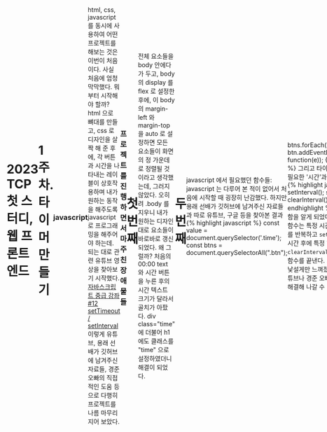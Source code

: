 ```yaml
---
layout: post
title: 웹 프론트 스터디 front-timer (javascript)
subtitle: 1주차
author: Jun
categories: Web
banner:
  video: # https://vjs.zencdn.net/v/oceans.mp4
  loop: true
  volume: 0
  start_at: 8.5
  image: https://bit.ly/3xTmdUP
  opacity: 0.618
  background: "#000"
  height: "100vh"
  min_height: "38vh"
  heading_style: "font-size: 4.25em; font-weight: bold; text-decoration: underline"
  subheading_style: "color: gold"
tags: front-end javascript
sidebar: []
---
```


# 2023 TCP 첫 스터디, 웹 프론트 엔드
# 1주차. 타이머 만들기








### javascript

html, css, javascript 를 동시에 사용하여 어떤 프로젝트를 해보는 것은 이번이 처음이다. 
사실 처음에 엄청 막막했다. 뭐부터 시작해야 할까?
html 으로 뼈대를 만들고, css 로 디자인을 살짝 해 준 후에, 각 버튼과 시간을 나타내는 레이블이 상호작용하며 내가 원하는 동작을 해주도록 javascript 로 프로그래밍을 해주어야 하는데. 
되는 대로 관련 유튜브 영상을 찾아보기 시작했다. 
[자바스크립트 중급 강좌 #12 setTimeout / setInterval](https://www.youtube.com/watch?v=nwk_aNbFEEc)
이렇게 유튜브, 용래 선배가 깃허브에 남겨주신 자료들, 경준 오빠의 직접적인 도움 등으로 다행히 프로젝트를 나름 마무리 지어 보았다. 







### 프로젝트를 진행하면서 마주친 장애물들


# 첫 번째
전체 요소들을 body 안에다가 두고, body 의 display 를 flex 로 설정한 후에, 이 body 의 margin-left 와 margin-top을 auto 로 설정하면 모든 요소들이 화면의 정 가운데로 정렬될 것이라고 생각했는데, 그러지 않았다. 오히려 .body 를 지우니 내가 원하는 디자인 대로 요소들이 바로바로 갱신 되었다. 왜 그럴까?
처음의 00:00 text 와 시간 버튼을 누른 후의 시간 텍스트 크기가 달라서 골치가 아팠다. div class="time" 에 더불어 h1 에도 클래스를 "time" 으로 설정하였더니 해결이 되었다.


# 두 번째
javascript 에서 필요했던 함수들:
javascript 는 다루어 본 적이 없어서 처음에 시작할 때 굉장히 난감했다. 하지만 용래 선배가 깃허브에 남겨주신 자료들과 따로 유튜브, 구글 등을 찾아본 결과
{% highlight javascript %}
const value = document.querySelector('.time');
const btns = document.querySelectorAll(".btn");

btns.forEach();
btn.addEventListener("click", function(e));
{% endhighlight %}
그리고 타이머를 구현할 때 필요한 '시간'과 관련된 함수들인
{% highlight javascript %}
setInterval();
setTimeout();
clearInterval();
{% endhighlight %}
를 사용해야 함을 알게 되었다.
`setInterval` 함수는 특정 시간마다 특정 함수를 반복하고
`setTimeout` 은 특정 시간 후에 특정 함수를 실행하고
`clearInterval` 은 setInterval 함수를 끝낸다.
처음 보는 문법이 낯설게만 느껴졌지만, 다행히 유튜브나 경준 오빠의 도움으로 잘 해결해 나갈 수 있었다.


# 세 번째
분과 초로 나누어진 시간에 대해서 따로 따로 변수를 준비하는 것이 아닌, 초에 대한 변수인 second 만으로 문제를 해결했다.
분은 parseInt(second/60) 으로, 초는 parseInt(second%60) 으로 나타낼 수 있다.
setInterval() 함수를 쓰는 것이 어렵게만 느껴져서 처음에 삽질을 참 많이 했었는데, 이 함수 안에 clearInterval 이 담긴 종료 조건을 함께 넣어 주어야만 내가 원하는 결과를 얻을 수 있다는 사실을 깨달았다.


# 네 번째
코딩 중간에 [초기화] 기능이 있으면 더 좋을 것 같다는 생각이 들어 초기화 버튼을 따로 만들게 되었다.
가장 마지막에는 [종료!] 라는 경고메세지가 뜰 때 00:00 이 화면에 나타나는 것이 아니라 00:01 이 나타나는 문제가 있었다.
종료 조건 안에 바로 alert('종료!') 를 넣는 것이 아니라, alert('종료!') 를 setTimeout 함수에 넣고, 이를 종료 조건에 넣는 것으로 해결하였다.

# html, css, javascript 중에서 css가 다루기 가장 쉬울 것이라고 예상했었는데, 오히려 이중에서 css가 가장 어려웠다.



### 용래 선배의 피드백

이렇게 해서 과제를 제출했는데, 용래 선배님으로부터의 피드백이 왔다. 
정말 처음부터 끝까지 세세하게, 꼼꼼하게 피드백을 달아주셨다. 이렇게까지 열심히 해주실 줄이야, 감동을 받았다. 괜히 실력자가 아니구나.. 싶었다.
나도 실력자가 되면 후배들한테 봉사하는 마음으로, 성심성의껏 내가 아는 개발 지식을 알려줘야지. 


![js](/assets/images/banners/2023-01-11/js1.png)
![js](/assets/images/banners/2023-01-11/js2.png)
![js](/assets/images/banners/2023-01-11/js3.png)
![js](/assets/images/banners/2023-01-11/js4.png)




## querySelector와 querySelectorAll의 차이점
사실 이해를 완전하게 하지는 못했다. 
[querySelector와 querySelectorAll의 차이][블로그]에 따르면, querySelector()는 지정된 선택자와 일치하는 도큐먼트의 첫 번째 element를 반환한다. 일치하는 요소가 없으면 null을 반환한다.
반면, querySelectorAll()은 지정된 셀렉터 그룹에 일치하는 도큐먼트의 element list를 나타낸다. 즉 NodeList를 반환한다. 지정된 셀렉터가 없는 경우에는 비어있는 NodeList로 반환된다.



## let 과 const, 그리고 var 의 차이점
let 과 const, 그리고 var 의 차이점은 무엇일까?
[let과 const, 그리고 var의 차이점][블로그2]에 따르면, 
`var`은 변수를 한 번 더 선언해도 에러가 나오지 않는다.
예를 들어, 
```javascript
var name = 'jun'
console.log(name)

var name = 'joon'
console.log(name)
```
가 가능하다. 
유연한 변수 선언으로 간단한 테스트에는 편리하겠으나, 코드량이 많아 진다면 어디에서 어떻게 사용될지도 모를 뿐더러 값이 바뀔 우려가 있다. 
이를 보완하기 위해 추가된 변수 선언 방식이 `let`과 `const`이다. 
```javascript
let name = 'jun'
console.log(name)

let name = 'joon'
console.log(name)
```
`name`이 이미 선언 되었다는 에러 메세지가 나온다. 변수 재선언이 되지 않는다. 
`let`과 `const`의 차이점은 무엇이겠는가?
`let`은 변수에 재할당이 가능하다. 
```javascript
let name = 'jun'
console.log(name)

name = 'joon'
console.log(name) 
```
하지만, `const`는 변수 재선언, 변수 재할당 모두 불가능하다. 
```javascript
const name = 'jun'
console.log(name)

name = 'joon'
console.log(name) // 에러.
```
`호이스팅`에 관한 내용 또한 위의 블로그를 참고하여 알아보면 좋겠다. 



## 약타입 언어
[약타입 언어][블로그3]와 강타입 언어의 차이는 무엇일까?
강타입과 약타입은 형변환을 기준으로 구분된다.
`강타입 언어`는 다른 형끼리의 변환이 금지되어 있고, 만약 변환을 하고 싶다면 명시적으로 타입을 선언해 주어야 한다(자료형이 맞지 않을 시 에러 발생).
`약타입 언어`는 다른 형끼리의 변환이 가능하며, 심지어 암묵적으로 변환을 해주기도 한다.
구체적인 예시는, 위의 블로그를 참고하길 바란다. 



## 0 == "0" 과 0 === "0" 의 차이
[자바스크립트에서 == 과 === 의 차이][블로그4]가 무엇일까?
`==`과 `===`의 주된 차이점:
숫자를 숫자 리터럴, 즉 0을 "0"과 비교하면, == 는 true 를, === 는 false 를 반환한다. 
`===`는 값뿐만 아니라 두 변수의 유형도 확인하므로 0과 "0"의 유형이 같지 않으므로 false를 반환하는 것이고, `==`는 변수 값을 기반으로 유형을 수정하기 때문에 true를 반환하는 것이다. 
[블로그]: https://velog.io/@edie_ko/200927JS-querySelector와-querySelectorAll의-차이
[블로그2]: https://velog.io/@bathingape/JavaScript-var-let-const-차이점
[블로그3]: https://velog.io/@jee/강타입과-약타입-혹은-정적타입과-동적타입
[블로그4]: https://velog.io/@filoscoder/-와-의-차이-oak1091tes
![js](/assets/images/banners/2023-01-11/js5.png)



### 피드백을 수용한 2차 제출 



# html
{% highlight html %}
<!DOCTYPE html>
<html lang="ko">
  <head>
    <meta charset="UTF-8" />
    <link rel="stylesheet" href="timer.css">
    <title>타이머</title>
  </head>
  <body style="
    display: flex;
    justify-content: space-between;
    align-items: center;
  ">
    <div class="box">
      <div>
          <h1 class="clock-text">00:00</h1>
      </div>
      <div class="button">
          <button id="reset">초기화</button>
          <button id="start">시작</button>
          <button id="end">정지</button>
      </div>
      <p id="literal">시간추가</p>
      <div class="setting">
        <button class="btn one">1분</button>
        <button class="btn three">3분</button>
        <button class="btn five">5분</button>
      </div>
    </div>
    <script src="timer.js"></script>  
  </body>
</html>
{% endhighlight %}

# css
{% highlight css %}
.clock-text {
    /* 05:00 */

    position: absolute;
    width: 145px;
    height: 58px;
    left: 115px;
    top: 150px;

    /* 여기서 초기화 버튼과 떨어지려면 어떻게 해야할까? */
    font-family: 'Inter';
    font-style: normal;
    font-weight: 700;
    font-size: 48px;
    line-height: 58px;
    /* identical to box height */
    text-align: center;

    color: #000000;
}

.button {
    display: flex;
    flex-direction: column;
    justify-content: space-evenly;
}

#reset {  
    border: 0;
    position: absolute;
    border: 0; 

    width: 142px;
    height: 45px;
    left: 118px;
    top: 249px;
    background: gray;
    

    /* 초기화 */
    font-family: 'Inter';
    font-style: normal;
    font-weight: 700;
    font-size: 16px;
    line-height: 19px;
    text-align: center;
    color: #FFFFFF;

} 

 #start {
    border: 0; 
    position: absolute;
    /* Rectangle 2 */

    /* position: absolute; */
    width: 142px;
    height: 45px;
    left: 118px;
    top: 303px;
    background: #4FCC54; 


    /* 시작 */
    font-family: 'Inter';
    font-style: normal;
    font-weight: 700;
    font-size: 16px;
    line-height: 19px;
    text-align: center;
    color: #FFFFFF;
}

#end {
    border: 0; 
    position: absolute;

    width: 142px;
    height: 45px;
    left: 118px;
    top: 357px;

    background: #FF7373;

    /* 정지 */
    font-family: 'Inter';
    font-style: normal;
    font-weight: 700;
    font-size: 16px;
    line-height: 19px;
    text-align: center;
    
    color: #FFFFFF;
}

#literal {
    border: 0; 
    position: absolute;

    width: 56px;
    height: 17px;
    left: 161px;
    top: 424px;

    margin-bottom: 5px;

    font-family: 'Inter';
    font-style: normal;
    font-weight: 500;
    font-size: 14px;
    line-height: 17px;
    /* identical to box height */
    text-align: center;

    color: #000000; 
} 

.setting {   
    display: flex; 
    flex-direction: row;
    justify-content: center;
    align-items: center; 
}

.one {
    border: 0; 
    position: absolute; 
    width: 40px;
    height: 40px;
    left: 118px;
    top: 452px;
    
    background: #71C2FC; 

    margin-top: 5px;
    /* 1분 */
    font-family: 'Inter';
    font-style: normal;
    font-weight: 700;
    font-size: 14px;
    line-height: 17px; 
    /* identical to box height */
    text-align: center;

    color: #FFFFFF;
}

.three {
    border: 0; 
    position: absolute; 
    width: 40px;
    height: 40px;
    left: 169px;
    top: 452px;

    background: #71C2FC; 

    margin-top: 5px;
    /* 3분 */
    font-family: 'Inter';
    font-style: normal;
    font-weight: 700;
    font-size: 14px;
    line-height: 17px; 
    /* identical to box height */
    text-align: center;

    color: #FFFFFF;
}
.five {
    border: 0; 
    position: absolute;
    width: 40px;
    height: 40px;
    left: 220px;
    top: 452px;

    background: #71C2FC;

    margin-top: 5px;
    /* 5분 */
    font-family: 'Inter';
    font-style: normal;
    font-weight: 700;
    font-size: 14px;
    line-height: 17px; 
    /* identical to box height */
    text-align: center;

    color: #FFFFFF;
} 
{% endhighlight %}

# javascript
{% highlight javascript %}
// Set initial count
let second = 0;

// select value and buttons
const value = document.querySelector('.clock-text');
const btns = document.querySelectorAll(".btn");

let timeString;

function viewText() {

    if (second == "0") timeString = "00:00"; 
                                              
    if (second%60 < 10) {
        if (second < 600) {
            timeString = "0" + parseInt(second/60) + ":" + "0" + parseInt(second%60);  
        } else {
            timeString = parseInt(second/60) + ":" + "0" + parseInt(second%60);
        }
    } else {
        if (second < 600) {
            timeString = "0" + parseInt(second/60) + ":" + parseInt(second%60);
        } else {
            timeString = parseInt(second/60) + ":" + parseInt(second%60);  
        }
    }
    value.textContent = timeString;
}

btns.forEach(function(btn) {
    btn.addEventListener("click", function(e) {
        const styles = e.currentTarget.classList;
        console.log(styles);
        if (styles.contains("one")) {
            second += 60;
        } else if (styles.contains("three")) {
            second += 180;
        } else {
            second += 300;
        }

        viewText(); 
        
    })
})

const buttonStart = document.querySelector('#start')


let interId; 


buttonStart.addEventListener('click', function() {
  
    interId = setInterval(function(){
        console.log('second', second);
        second--;
        viewText(); 
        
        if (second <= 0) { 
            viewText();
            clearInterval(interId); 

            setTimeout(function() {
                alert('종료!');
            }, 1000);
        }
    }, 1000);

})


const buttonStop = document.querySelector('#end');

buttonStop.addEventListener('click', function() {
    clearInterval(interId);
    viewText(); 
})

const buttonReset = document.querySelector('#reset');

buttonReset.addEventListener('click', function() {
    clearInterval(interId); 
    second = 0;
    viewText(); 
})

{% endhighlight %}




### 발견한 오류 하나!


시작 버튼을 계속 누르면, 줄어드는 시간의 속도가 점점 빨라진다. 이것을 어떻게 해결하면 좋을까? 
[마우스 중복 클릭을 막는 방법][블로그5]을 참고해 보면, `this.setAttribute("disabled", "disabled");`를 사용하면 된다는 사실을 알 수 있다. 
따라서, javascript 코드에서

```javascript
buttonStart.addEventListener('click', function() {
    
    this.setAttribute("disabled", "disabled"); // 코드 추가 완료.
    interId = setInterval(function(){
        console.log('second', second);
        second--;
        viewText(); 
        
        if (second <= 0) { 
            viewText();
            clearInterval(interId); 

            setTimeout(function() {
                alert('종료!');
            }, 1000);
            
        }
    }, 1000);

})
```

를 수정해주니, 내가 원하는 대로 결과가 나왔다. 
하지만 여기까지만 수정한다면 더이상 타이머에서 '시작' 버튼을 사용할 수 없게 된다. 그러므로, 타이머에서 시간이 줄어드는 과정 중에는 '시작' 버튼을 disable 로 해두었다가, 타이머가 00:00 이 되거나 초기화/정지 버튼을 눌렀을 때는 disable 상태를 풀어 '시작' 버튼을 사용할 수 있게 만들어야 한다. 

[disable 상태를 해제하는 방법][블로그6] 에 따라, `.removeAttribute('disabled');`를 사용하면 된다는 사실을 알 수 있다. 
```javascript
buttonStart.addEventListener('click', function() {
    this.setAttribute("disabled", true);  ** 여기!!! **
  
    interId = setInterval(function(){
        console.log('second', second);
        second--;
        viewText(); 
        
        if (second <= 0) { 
            viewText();
            clearInterval(interId); 

            setTimeout(function() {
                alert('종료!');
            }, 1000);
            this.removeAttribute("disabled");  ** 여기!!! **
        }
    }, 1000);

})

const buttonStop = document.querySelector('#end');

buttonStop.addEventListener('click', function() {
    buttonStart.removeAttribute("disabled");   ** 여기!!! **
    clearInterval(interId);
    viewText(); 
})

const buttonReset = document.querySelector('#reset');

buttonReset.addEventListener('click', function() {
    buttonStart.removeAttribute("disabled");   ** 여기!!! **
    clearInterval(interId); 
    second = 0;
    viewText(); 
})
```
이로써 수정이 모두 완료 되었다. 

[블로그5]: https://blogpack.tistory.com/684
[블로그6]: https://chp747.tistory.com/270


### 최종 결과물

![video](/assets/images/banners/2023-01-11/timer.mov)


## 성공!! 내 첫 웹 프론트 엔드 프로젝트. 뿌듯하다. 